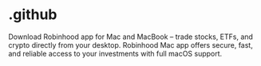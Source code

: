 # .github
Download Robinhood app for Mac and MacBook – trade stocks, ETFs, and crypto directly from your desktop. Robinhood Mac app offers secure, fast, and reliable access to your investments with full macOS support.
